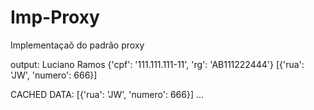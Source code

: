 # Imp-Proxy
 Implementaçaõ do padrão proxy

output: 
    Luciano
    Ramos
    {'cpf': '111.111.111-11', 'rg': 'AB111222444'}
    [{'rua': 'JW', 'numero': 666}]

CACHED DATA:
    [{'rua': 'JW', 'numero': 666}]
    ...
